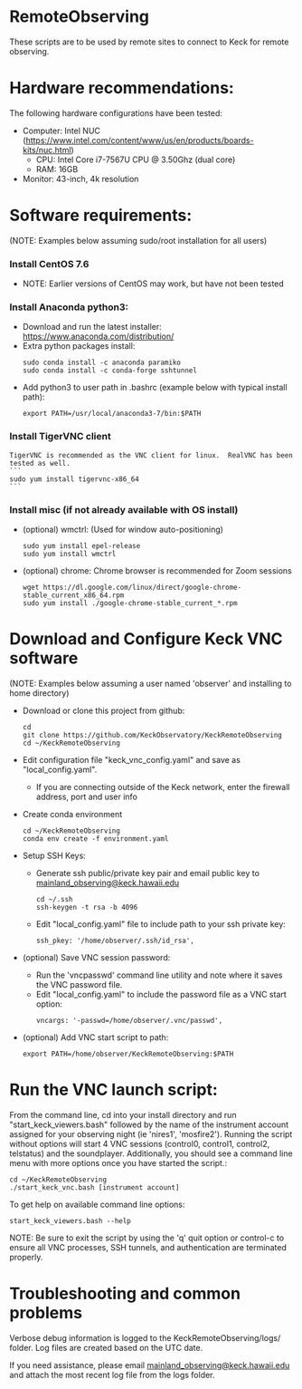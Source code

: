 # RemoteObserving

These scripts are to be used by remote sites to connect to Keck for remote observing.


# Hardware recommendations:

The following hardware configurations have been tested:

- Computer: Intel NUC (https://www.intel.com/content/www/us/en/products/boards-kits/nuc.html)
    - CPU: Intel Core i7-7567U CPU @ 3.50Ghz (dual core)
    - RAM: 16GB
- Monitor: 43-inch, 4k resolution


# Software requirements:
(NOTE: Examples below assuming sudo/root installation for all users)

### Install CentOS 7.6
- NOTE: Earlier versions of CentOS may work, but have not been tested

### Install Anaconda python3:
- Download and run the latest installer: https://www.anaconda.com/distribution/
- Extra python packages install:
    ```
    sudo conda install -c anaconda paramiko 
    sudo conda install -c conda-forge sshtunnel
    ```
- Add python3 to user path in .bashrc (example below with typical install path):
    ```
    export PATH=/usr/local/anaconda3-7/bin:$PATH
    ```

### Install TigerVNC client
    TigerVNC is recommended as the VNC client for linux.  RealVNC has been tested as well.
    ```
    sudo yum install tigervnc-x86_64
    ```

### Install misc (if not already available with OS install)
- (optional) wmctrl:
    (Used for window auto-positioning)
    ```
    sudo yum install epel-release 
    sudo yum install wmctrl
    ```
- (optional) chrome: 
    Chrome browser is recommended for Zoom sessions
    ```
    wget https://dl.google.com/linux/direct/google-chrome-stable_current_x86_64.rpm
    sudo yum install ./google-chrome-stable_current_*.rpm
    ```

# Download and Configure Keck VNC software
(NOTE: Examples below assuming a user named 'observer' and installing to home directory)

- Download or clone this project from github: 
    ```
    cd
    git clone https://github.com/KeckObservatory/KeckRemoteObserving
    cd ~/KeckRemoteObserving
    ```
- Edit configuration file "keck_vnc_config.yaml" and save as "local_config.yaml".
    - If you are connecting outside of the Keck network, enter the firewall address, port and user info
    
- Create conda environment
    ```
    cd ~/KeckRemoteObserving
    conda env create -f environment.yaml
    ```
    
- Setup SSH Keys:
    - Generate ssh public/private key pair and email public key to mainland_observing@keck.hawaii.edu
        ```
        cd ~/.ssh
        ssh-keygen -t rsa -b 4096
        ```
    - Edit "local_config.yaml" file to include path to your ssh private key:
        ```
        ssh_pkey: '/home/observer/.ssh/id_rsa',
        ```
- (optional) Save VNC session password:
    - Run the 'vncpasswd' command line utility and note where it saves the VNC password file.
    - Edit "local_config.yaml" to include the password file as a VNC start option:
        ```
        vncargs: '-passwd=/home/observer/.vnc/passwd',
        ```
- (optional) Add VNC start script to path:
    ```
    export PATH=/home/observer/KeckRemoteObserving:$PATH
    ```
        
        
# Run the VNC launch script:
From the command line, cd into your install directory and run "start_keck_viewers.bash" followed by the name of the instrument account assigned for your observing night (ie 'nires1', 'mosfire2').  Running the script without options will start 4 VNC sessions (control0, control1, control2, telstatus) and the soundplayer. Additionally, you should see a command line menu with more options once you have started the script.:
```
cd ~/KeckRemoteObserving
./start_keck_vnc.bash [instrument account]
```

To get help on available command line options:
```
start_keck_viewers.bash --help
```

NOTE: Be sure to exit the script by using the 'q' quit option or control-c to ensure all VNC processes, SSH tunnels, and authentication are terminated properly.


# Troubleshooting and common problems

Verbose debug information is logged to the KeckRemoteObserving/logs/ folder.  Log files are created based on the UTC date.

If you need assistance, please email mainland_observing@keck.hawaii.edu and attach the most recent log file from the logs folder.

